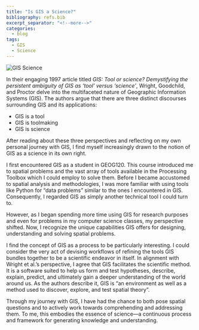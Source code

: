 ```yaml
---
title: "Is GIS a Science?"
bibliography: refs.bib
excerpt_separator: "<!--more-->"
categories:
  - blog
tags:
  - GIS
  - Science
---
```


![GIS Science](https://github.com/madgallop/open-gis/raw/blob/master/assets/images/GIScience.png)

In their engaging 1997 article titled _GIS: Tool or science? Demystifying the persistent ambiguity of GIS as ‘tool’ versus ‘science’_, Wright, Goodchild, and Proctor delve into the multifaceted nature of Geographic Information Systems (GIS). The authors argue that there are three distinct discourses surrounding GIS and its applications: 

- GIS is a tool
- GIS is toolmaking
- GIS is science

After reading about these three perspectives and reflecting on my own personal journey with GIS, I find myself increasingly drawn to the notion of GIS as a science in its own right. 

I first encountered GIS as a student in GEOG120. This course introduced me to spatial problems and the vast array of tools available in the Processing Toolbox which I could employ to solve them. Before I became accustomed to spatial analysis and methodologies, I was more familiar with using tools like Python for “data problems” similar to the ones I encountered in GIS. Consequently, I regarded GIS as simply another technical tool I could turn to. 

However, as I began spending more time using GIS for research purposes and even for problems in my computer science classes, my perspective shifted. Now, I recognize the unique capabilities GIS offers for designing, understanding and solving spatial problems. 

I find the concept of GIS as a process to be particularly interesting. I could consider the very act of devising workflows of refining the tools GIS bundles together to be a scientific endeavor in itself. In alignment with Wright et al.’s perspective, I agree that GIS facilitates the scientific method. It is a software suited to help us form and test hypotheses, describe, explain, predict, and ultimately gain a deeper understanding of the world around us. As the authors describe it, GIS is “an environment as well as a method used to discover, explore, and test spatial theory”. 

Through my journey with GIS, I have had the chance to both pose spatial questions and to actively work towards comprehending and addressing them. To me, this embodies the essence of science—a continuous process and framework for generating knowledge and understanding.  




